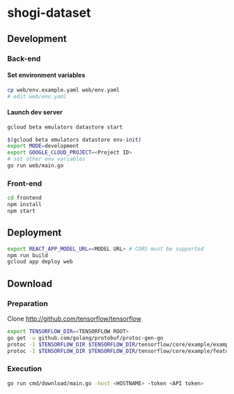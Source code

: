 
# shogi-dataset

## Development

### Back-end

#### Set environment variables

```sh
cp web/env.example.yaml web/env.yaml
# edit web/env.yaml
```

#### Launch dev server

```sh
gcloud beta emulators datastore start
```

```sh
$(gcloud beta emulators datastore env-init)
export MODE=development
export GOOGLE_CLOUD_PROJECT=<Project ID>
# set other env variables
go run web/main.go
```

### Front-end

```sh
cd frontend
npm install
npm start
```


## Deployment

```sh
export REACT_APP_MODEL_URL=<MODEL URL> # CORS must be supported
npm run build
gcloud app deploy web
```


## Download

### Preparation

Clone http://github.com/tensorflow/tensorflow

```sh
export TENSORFLOW_DIR=<TENSORFLOW ROOT>
go get -u github.com/golang/protobuf/protoc-gen-go
protoc -I $TENSORFLOW_DIR $TENSORFLOW_DIR/tensorflow/core/example/example.proto --go_out $(go env GOPATH)/src
protoc -I $TENSORFLOW_DIR $TENSORFLOW_DIR/tensorflow/core/example/feature.proto --go_out $(go env GOPATH)/src
```

### Execution

```sh
go run cmd/download/main.go -host <HOSTNAME> -token <API token>
```
